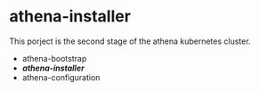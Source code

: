 # athena-installer

This porject is the second stage of the athena kubernetes cluster.

- athena-bootstrap
- ***athena-installer***
- athena-configuration
